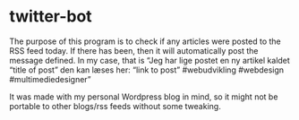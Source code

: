 # twitter-bot
The purpose of this program is to check if any articles were posted to the RSS feed today. If there has been, then it will automatically post the message defined. In my case, that is “Jeg har lige postet en ny artikel kaldet “title of post” den kan læses her: “link to post” #webudvikling #webdesign #multimediedesigner”

It was made with my personal Wordpress blog in mind, so it might not be portable to other blogs/rss feeds without some tweaking. 
